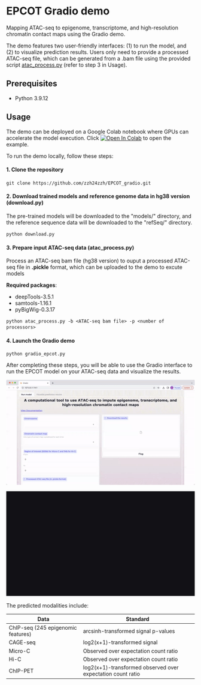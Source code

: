 # EPCOT Gradio demo

Mapping ATAC-seq to epigenome, transcriptome, and high-resolution chromatin contact maps using the Gradio demo.

The demo features two user-friendly interfaces: (1) to run the model, and (2) to visualize prediction results. Users only need to provide a processed ATAC-seq file, which can be generated from a .bam file using the provided script [atac_process.py](https://github.com/zzh24zzh/EPCOT_gradio/blob/main/atac_process.py) (refer to step 3 in Usage).

## Prerequisites

* Python 3.9.12


## Usage

The demo can be deployed on a Google Colab notebook where GPUs can accelerate the model execution. Click [![Open In Colab](https://colab.research.google.com/assets/colab-badge.svg)](https://colab.research.google.com/github/zzh24zzh/EPCOT_gradio/blob/main/gradio.ipynb) to open the example.

To run the demo locally, follow these steps:

####  1. Clone the repository

```
git clone https://github.com/zzh24zzh/EPCOT_gradio.git
```

####  2. Download trained models and reference genome data in hg38 version (download.py)

The pre-trained models will be downloaded to the "models/" directory, and the reference sequence data will be downloaded to the "refSeq/" directory. 
```
python download.py
```


####  3. Prepare input ATAC-seq data (atac_process.py)

 Process an ATAC-seq bam file (hg38 version) to ouput a processed ATAC-seq file in **.pickle** format, which can be uploaded to the demo to excute models


**Required packages**: 
* deepTools-3.5.1
* samtools-1.16.1
* pyBigWig-0.3.17
```
python atac_process.py -b <ATAC-seq bam file> -p <number of processors>
```



####  4. Launch the Gradio demo

```
python gradio_epcot.py
```

After completing these steps, you will be able to use the Gradio interface to run the EPCOT model on your ATAC-seq data and visualize the results.

![](https://github.com/zzh24zzh/EPCOT_gradio/blob/main/data/interface1.gif)

![](https://github.com/zzh24zzh/EPCOT_gradio/blob/main/data/interface2.gif)

The predicted modalities include:

| Data       | Standard |
| ----------- | ----------- |
| ChIP-seq (245 epigenomic features)      | arcsinh-transformed signal p-values     |
| CAGE-seq   | log2(x+1)-transformed signal |
| Micro-C   | Observed over expectation count ratio|
| Hi-C| Observed over expectation count ratio|
| ChIP-PET| log2(x+1)-transformed observed over expectation count ratio|
